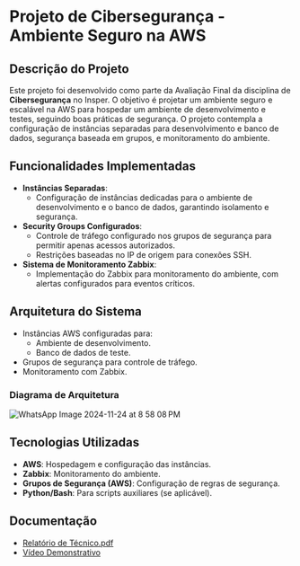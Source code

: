 # Projeto de Cibersegurança - Ambiente Seguro na AWS

## Descrição do Projeto

Este projeto foi desenvolvido como parte da Avaliação Final da disciplina de **Cibersegurança** no Insper. O objetivo é projetar um ambiente seguro e escalável na AWS para hospedar um ambiente de desenvolvimento e testes, seguindo boas práticas de segurança. O projeto contempla a configuração de instâncias separadas para desenvolvimento e banco de dados, segurança baseada em grupos, e monitoramento do ambiente.

## Funcionalidades Implementadas

- **Instâncias Separadas**:
  - Configuração de instâncias dedicadas para o ambiente de desenvolvimento e o banco de dados, garantindo isolamento e segurança.
- **Security Groups Configurados**:
  - Controle de tráfego configurado nos grupos de segurança para permitir apenas acessos autorizados.
  - Restrições baseadas no IP de origem para conexões SSH.
- **Sistema de Monitoramento Zabbix**:
  - Implementação do Zabbix para monitoramento do ambiente, com alertas configurados para eventos críticos.

## Arquitetura do Sistema

- Instâncias AWS configuradas para:
  - Ambiente de desenvolvimento.
  - Banco de dados de teste.
- Grupos de segurança para controle de tráfego.
- Monitoramento com Zabbix.

### Diagrama de Arquitetura

![WhatsApp Image 2024-11-24 at 8 58 08 PM](https://github.com/user-attachments/assets/f7e3ca31-2871-4b94-bf7b-b39f6ec7b550)

## Tecnologias Utilizadas

- **AWS**: Hospedagem e configuração das instâncias.
- **Zabbix**: Monitoramento do ambiente.
- **Grupos de Segurança (AWS)**: Configuração de regras de segurança.
- **Python/Bash**: Para scripts auxiliares (se aplicável).

## Documentação


- [Relatório de Técnico.pdf](https://github.com/user-attachments/files/17895655/Relatorio.de.Tecnico.pdf)
- [Vídeo Demonstrativo](https://youtu.be/uylXgdZXe-g)

